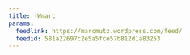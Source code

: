 ```yaml
---
title: -Wmarc
params:
  feedlink: https://marcmutz.wordpress.com/feed/
  feedid: 581a22697c2e5a5fce57b812d1a83253
---
```

